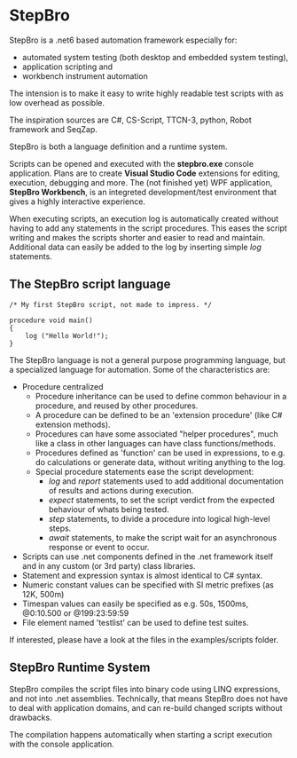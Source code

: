 # StepBro

StepBro is a .net6 based automation framework especially for:
 * automated system testing (both desktop and embedded system testing),
 * application scripting and
 * workbench instrument automation

The intension is to make it easy to write highly readable test scripts with as low overhead as possible.

The inspiration sources are C#, CS-Script, TTCN-3, python, Robot framework and SeqZap.

StepBro is both a language definition and a runtime system. 

Scripts can be opened and executed with the __stepbro.exe__ console application.
Plans are to create __Visual Studio Code__ extensions for editing, execution, debugging and more.
The (not finished yet) WPF application, __StepBro Workbench__, is an integreted development/test environment that gives a highly interactive experience.

When executing scripts, an execution log is automatically created without having to add any statements in the script procedures. This eases the script writing and makes the scripts shorter and easier to read and maintain. Additional data can easily be added to the log by inserting simple _log_ statements.


## The StepBro script language

```
/* My first StepBro script, not made to impress. */

procedure void main()
{
    log ("Hello World!");
} 
```

The StepBro language is not a general purpose programming language, but a specialized language for automation.
Some of the characteristics are:
 * Procedure centralized
   * Procedure inheritance can be used to define common behaviour in a procedure, and reused by other procedures.
   * A procedure can be defined to be an 'extension procedure' (like C# extension methods).
   * Procedures can have some associated "helper procedures", much like a class in other languages can have class functions/methods.
   * Procedures defined as 'function' can be used in expressions, to e.g. do calculations or generate data, without writing anything to the log.
   * Special procedure statements ease the script development:
     * _log_ and _report_ statements used to add additional documentation of results and actions during execution.
     * _expect_ statements, to set the script verdict from the expected behaviour of whats being tested.
     * _step_ statements, to divide a procedure into logical high-level steps.
     * _await_ statements, to make the script wait for an asynchronous response or event to occur.
 * Scripts can use .net components defined in the .net framework itself and in any custom (or 3rd party) class libraries.
 * Statement and expression syntax is almost identical to C# syntax.
 * Numeric constant values can be specified with SI metric prefixes (as 12K, 500m)
 * Timespan values can easily be specified as e.g. 50s, 1500ms, @0:10.500 or @199:23:59:59
 * File element named 'testlist' can be used to define test suites.

If interested, please have a look at the files in the examples/scripts folder.


## StepBro Runtime System

StepBro compiles the script files into binary code using LINQ expressions, and not into .net assemblies. Technically, that means StepBro does not have to deal with application domains, and can re-build changed scripts without drawbacks.

The compilation happens automatically when starting a script execution with the console application.
